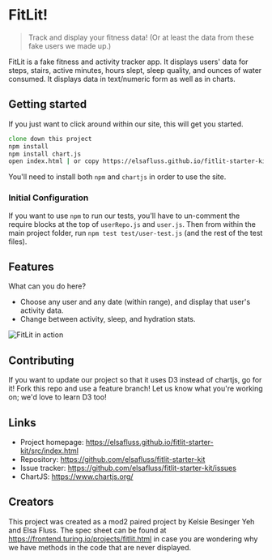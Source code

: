 # FitLit!
> Track and display your fitness data! (Or at least the data from these fake users we made up.)

FitLit is a fake fitness and activity tracker app. It displays users' data for steps, stairs, active minutes, hours slept, sleep quality, and ounces of water consumed. It displays data in text/numeric form as well as in charts.

## Getting started

If you just want to click around within our site, this will get you started.

```zsh
clone down this project
npm install
npm install chart.js
open index.html | or copy https://elsafluss.github.io/fitlit-starter-kit/src/index.html into your browser
```
You'll need to install both `npm` and `chartjs` in order to use the site.

### Initial Configuration

If you want to use `npm` to run our tests, you'll have to un-comment the require blocks at the top of `userRepo.js` and `user.js`. Then from within the main project folder, run `npm test test/user-test.js` (and the rest of the test files).

## Features

What can you do here?
* Choose any user and any date (within range), and display that user's activity data.
* Change between activity, sleep, and hydration stats.

![FitLit in action](https://media.giphy.com/media/j3GCkTvZk8mrTtFYzq/giphy.gif)

## Contributing

If you want to update our project so that it uses D3 instead of chartjs, go for it! Fork this repo and use a feature branch! Let us know what you're working on; we'd love to learn D3 too!

## Links

- Project homepage: https://elsafluss.github.io/fitlit-starter-kit/src/index.html
- Repository: https://github.com/elsafluss/fitlit-starter-kit
- Issue tracker: https://github.com/elsafluss/fitlit-starter-kit/issues
- ChartJS: https://www.chartjs.org/

## Creators

This project was created as a mod2 paired project by Kelsie Besinger Yeh and Elsa Fluss. The spec sheet can be found at https://frontend.turing.io/projects/fitlit.html in case you are wondering why we have methods in the code that are never displayed.
